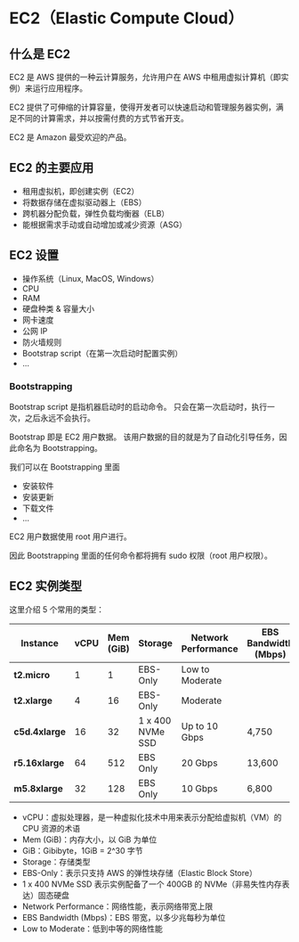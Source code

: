 # EC2（Elastic Compute Cloud）

## 什么是 EC2

EC2 是 AWS 提供的一种云计算服务，允许用户在 AWS 中租用虚拟计算机（即实例）来运行应用程序。

EC2 提供了可伸缩的计算容量，使得开发者可以快速启动和管理服务器实例，满足不同的计算需求，并以按需付费的方式节省开支。

EC2 是 Amazon 最受欢迎的产品。

## EC2 的主要应用

- 租用虚拟机，即创建实例（EC2）
- 将数据存储在虚拟驱动器上（EBS）
- 跨机器分配负载，弹性负载均衡器（ELB）
- 能根据需求手动或自动增加或减少资源（ASG）

## EC2 设置

- 操作系统（Linux, MacOS, Windows）
- CPU
- RAM
- 硬盘种类 & 容量大小
- 网卡速度
- 公网 IP
- 防火墙规则
- Bootstrap script（在第一次启动时配置实例）
- ...

### Bootstrapping

Bootstrap script 是指机器启动时的启动命令。
只会在第一次启动时，执行一次，之后永远不会执行。

Bootstrap 即是 EC2 用户数据。
该用户数据的目的就是为了自动化引导任务，因此命名为 Bootstrapping。

我们可以在 Bootstrapping 里面

- 安装软件
- 安装更新
- 下载文件
- ...

EC2 用户数据使用 root 用户进行。

因此 Bootstrapping 里面的任何命令都将拥有 sudo 权限（root 用户权限）。

## EC2 实例类型

这里介绍 5 个常用的类型：

<!-- prettier-ignore -->
| Instance | vCPU | Mem (GiB) | Storage | Network Performance | EBS Bandwidth (Mbps) |
| --- | --- | --- | --- | --- | --- |
| **t2.micro** | 1 | 1 | EBS-Only | Low to Moderate | |
| **t2.xlarge** | 4 | 16 | EBS-Only | Moderate ||
| **c5d.4xlarge** | 16 | 32 | 1 x 400 NVMe SSD | Up to 10 Gbps | 4,750 |
| **r5.16xlarge** | 64 | 512 | EBS Only | 20 Gbps | 13,600 |
| **m5.8xlarge** | 32 | 128 | EBS Only | 10 Gbps | 6,800 |

- vCPU：虚拟处理器，是一种虚拟化技术中用来表示分配给虚拟机（VM）的 CPU 资源的术语
- Mem (GiB)：内存大小，以 GiB 为单位
- GiB：Gibibyte，1GiB = 2^30 字节
- Storage：存储类型
- EBS-Only：表示只支持 AWS 的弹性块存储（Elastic Block Store）
- 1 x 400 NVMe SSD 表示实例配备了一个 400GB 的 NVMe（非易失性内存表达）固态硬盘
- Network Performance：网络性能，表示网络带宽上限
- EBS Bandwidth (Mbps)：EBS 带宽，以多少兆每秒为单位
- Low to Moderate：低到中等的网络性能
